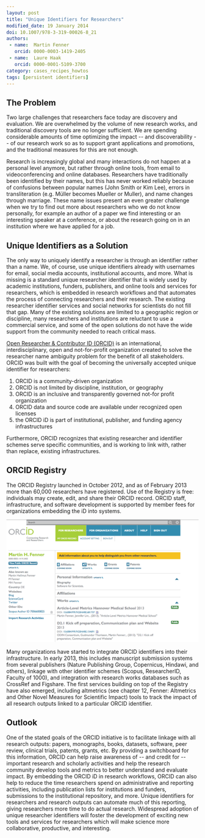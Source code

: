 ```yaml
---
layout: post
title: "Unique Identifiers for Researchers"
modified_date: 19 January 2014
doi: 10.1007/978-3-319-00026-8_21
authors:
 - name:  Martin Fenner
   orcid: 0000-0003-1419-2405
 - name:  Laure Haak
   orcid: 0000-0001-5109-3700
category: cases_recipes_howtos
tags: [persistent identifiers]
---
```


## The Problem

Two large challenges that researchers face today are discovery and
evaluation. We are overwhelmed by the volume of new research works, and
traditional discovery tools are no longer sufficient. We are spending
considerable amounts of time optimizing the impact -- and
discoverability -- of our research work so as to support grant
applications and promotions, and the traditional measures for this are
not enough.

Research is increasingly global and many interactions do not happen at a
personal level anymore, but rather through online tools, from email to
videoconferencing and online databases. Researchers have traditionally
been identified by their names, but this has never worked reliably
because of confusions between popular names (John Smith or Kim Lee),
errors in transliteration (e.g. Müller becomes Mueller or Muller), and
name changes through marriage. These name issues present an even greater
challenge when we try to find out more about researchers who we do not
know personally, for example an author of a paper we find interesting or
an interesting speaker at a conference, or about the research going on
in an institution where we have applied for a job.

## Unique Identifiers as a Solution

The only way to uniquely identify a researcher is through an identifier
rather than a name. We, of course, use unique identifiers already with
usernames for email, social media accounts, institutional accounts, and
more. What is missing is a standard unique researcher identifier that is
widely used by academic institutions, funders, publishers, and online
tools and services for researchers, which is embedded in research
workflows and that automates the process of connecting researchers and
their research. The existing researcher identifier services and social
networks for scientists do not fill that gap. Many of the existing
solutions are limited to a geographic region or discipline, many
researchers and institutions are reluctant to use a commercial service,
and some of the open solutions do not have the wide support from the
community needed to reach critical mass.

[Open Researcher & Contributor ID (ORCID)](http://orcid.org) is an international, interdisciplinary, open
and not-for-profit organization created to solve the researcher name
ambiguity problem for the benefit of all stakeholders. ORCID was built
with the goal of becoming the universally accepted unique identifier for
researchers:

1.  ORCID is a community-driven organization
2.  ORCID is not limited by discipline, institution, or geography
3.  ORCID is an inclusive and transparently governed not-for profit
    organization
4.  ORCID data and source code are available under recognized open
    licenses
5.  the ORCID iD is part of institutional, publisher, and funding agency
    infrastructures

Furthermore, ORCID recognizes that existing researcher and identifier
schemes serve specific communities, and is working to link with, rather
than replace, existing infrastructures.

## ORCID Registry

The ORCID Registry launched in October 2012, and as of February 2013
more than 60,000 researchers have registered. Use of the Registry is
free: individuals may create, edit, and share their ORCID record. ORCID
staff, infrastructure, and software development is supported by member
fees for organizations embedding the iD into systems.

![**Figure 1**. Example ORCID Profile.](/images/orcid.png)

Many organizations have started to integrate ORCID identifiers into
their infrastructure. In early 2013, this includes manuscript submission
systems from several publishers (Nature Publishing Group, Copernicus,
Hindawi, and others), linkage with other identifier schemes (Scopus,
ResearcherID, Faculty of 1000), and integration with research works
databases such as CrossRef and Figshare. The first services building on
top of the Registry have also emerged, including altmetrics (see chapter
12, Fenner: Altmetrics and Other Novel Measures for Scientific Impact)
tools to track the impact of all research outputs linked to a particular
ORCID identifier.

## Outlook

One of the stated goals of the ORCID initiative is to facilitate linkage
with all research outputs: papers, monographs, books, datasets,
software, peer review, clinical trials, patents, grants, etc. By
providing a switchboard for this information, ORCID can help raise
awareness of -- and credit for -- important research and scholarly
activities and help the research community develop tools and metrics to
better understand and evaluate impact. By embedding the ORCID iD in
research workflows, ORCID can also help to reduce the time researchers
spend on administrative and reporting activities, including publication
lists for institutions and funders, submissions to the institutional
repository, and more. Unique identifiers for researchers and research
outputs can automate much of this reporting, giving researchers more
time to do actual research. Widespread adoption of unique researcher
identifiers will foster the development of exciting new tools and
services for researchers which will make science more collaborative,
productive, and interesting.

